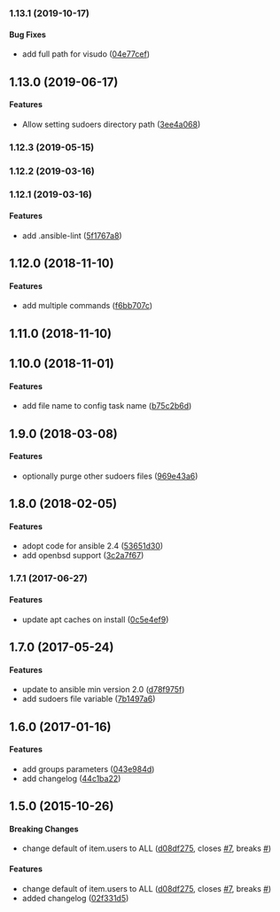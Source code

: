<a name="1.13.1"></a>
### 1.13.1 (2019-10-17)


#### Bug Fixes

*   add full path for visudo ([04e77cef](https://github.com/weareinteractive/ansible-sudo/commit/04e77cefcd6ead9d94f0a234fcc29b008f87aa7f))



<a name="1.13.0"></a>
## 1.13.0 (2019-06-17)


#### Features

*   Allow setting sudoers directory path ([3ee4a068](https://github.com/weareinteractive/ansible-sudo/commit/3ee4a068b77d431dd75edabedc646fd5fa946c98))



<a name="1.12.3"></a>
### 1.12.3 (2019-05-15)




<a name="1.12.2"></a>
### 1.12.2 (2019-03-16)




<a name="1.12.1"></a>
### 1.12.1 (2019-03-16)


#### Features

*   add .ansible-lint ([5f1767a8](https://github.com/weareinteractive/ansible-sudo/commit/5f1767a886f5f48b5a79bc78988534358ace15f5))



<a name="1.12.0"></a>
## 1.12.0 (2018-11-10)


#### Features

*   add multiple commands ([f6bb707c](https://github.com/weareinteractive/ansible-sudo/commit/f6bb707c07f56b7f3e2b995553ad03dc6a6c3612))



<a name="1.11.0"></a>
## 1.11.0 (2018-11-10)




<a name="1.10.0"></a>
## 1.10.0 (2018-11-01)


#### Features

*   add file name to config task name ([b75c2b6d](https://github.com/weareinteractive/ansible-sudo/commit/b75c2b6d3129804fa6af14b5da7af11ae3acc4b7))



<a name="1.9.0"></a>
## 1.9.0 (2018-03-08)


#### Features

*   optionally purge other sudoers files ([969e43a6](https://github.com/weareinteractive/ansible-sudo/commit/969e43a6ff6b8a0934bb7932fd1547e389f1ffc9))



<a name="1.8.0"></a>
## 1.8.0 (2018-02-05)


#### Features

*   adopt code for ansible 2.4 ([53651d30](https://github.com/weareinteractive/ansible-sudo/commit/53651d30b7466ec2bab11abc45344bd6d1af30e2))
*   add openbsd support ([3c2a7f67](https://github.com/weareinteractive/ansible-sudo/commit/3c2a7f676f03a041b5bcf433f383fccce2945e79))



<a name="1.7.1"></a>
### 1.7.1 (2017-06-27)


#### Features

*   update apt caches on install ([0c5e4ef9](https://github.com/weareinteractive/ansible-sudo/commit/0c5e4ef9ee0f0c95f633695684b1839e474405c5))



<a name="1.7.0"></a>
## 1.7.0 (2017-05-24)


#### Features

*   update to ansible min version 2.0 ([d78f975f](https://github.com/weareinteractive/ansible-sudo/commit/d78f975ffe44be933c3f85cf12cc3bf5a1b5dce6))
*   add sudoers file variable ([7b1497a6](https://github.com/weareinteractive/ansible-sudo/commit/7b1497a6a1aeee4d32e37d8e5c683fce39cd833a))



<a name="1.6.0"></a>
## 1.6.0 (2017-01-16)


#### Features

*   add groups parameters ([043e984d](https://github.com/weareinteractive/ansible-sudo/commit/043e984d819fcf5e0efb5dbcfe1fd56320c5599c))
*   add changelog ([44c1ba22](https://github.com/weareinteractive/ansible-sudo/commit/44c1ba221d9bfc237909358852f4d7506f40da25))



<a name="1.5.0"></a>
## 1.5.0 (2015-10-26)


#### Breaking Changes

*   change default of item.users to ALL ([d08df275](https://github.com/weareinteractive/ansible-sudo/commit/d08df275b43b4bf82530c21db97dcd92804a3dda), closes [#7](https://github.com/weareinteractive/ansible-sudo/issues/7), breaks [#](https://github.com/weareinteractive/ansible-sudo/issues/))

#### Features

*   change default of item.users to ALL ([d08df275](https://github.com/weareinteractive/ansible-sudo/commit/d08df275b43b4bf82530c21db97dcd92804a3dda), closes [#7](https://github.com/weareinteractive/ansible-sudo/issues/7), breaks [#](https://github.com/weareinteractive/ansible-sudo/issues/))
*   added changelog ([02f331d5](https://github.com/weareinteractive/ansible-sudo/commit/02f331d5bbaf2e2c80e4f9ef8f61611bdb3d7324))

